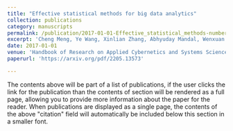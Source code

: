 ```yaml
---
title: "Effective statistical methods for big data analytics"
collection: publications
category: manuscripts
permalink: /publication/2017-01-01-Effective_statistical_methods-number-16
excerpt: 'Cheng Meng, Ye Wang, Xinlian Zhang, Abhyuday Mandal, Wenxuan Zhong, Ping Ma'
date: 2017-01-01
venue: 'Handbook of Research on Applied Cybernetics and Systems Science'
paperurl: 'https://arxiv.org/pdf/2205.13573'

---
```


The contents above will be part of a list of publications, if the user clicks the link for the publication than the contents of section will be rendered as a full page, allowing you to provide more information about the paper for the reader. When publications are displayed as a single page, the contents of the above "citation" field will automatically be included below this section in a smaller font.